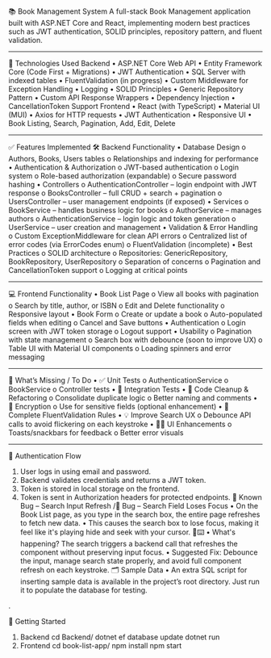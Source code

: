 📚 Book Management System
A full-stack Book Management application built with ASP.NET Core and React, implementing modern best practices such as JWT authentication, SOLID principles, repository pattern, and fluent validation.
________________________________________
🔧 Technologies Used
Backend
•	ASP.NET Core Web API
•	Entity Framework Core (Code First + Migrations)
•	JWT Authentication
•	SQL Server with indexed tables
•	FluentValidation (in progress)
•	Custom Middleware for Exception Handling
•	Logging
•	SOLID Principles
•	Generic Repository Pattern
•	Custom API Response Wrappers
•	Dependency Injection
•	CancellationToken Support
Frontend
•	React (with TypeScript)
•	Material UI (MUI)
•	Axios for HTTP requests
•	JWT Authentication
•	Responsive UI
•	Book Listing, Search, Pagination, Add, Edit, Delete
________________________________________
✅ Features Implemented
🛠 Backend Functionality
•	Database Design
o	Authors, Books, Users tables
o	Relationships and indexing for performance
•	Authentication & Authorization
o	JWT-based authentication
o	Login system
o	Role-based authorization (expandable)
o	Secure password hashing
•	Controllers
o	AuthenticationController – login endpoint with JWT response
o	BooksController – full CRUD + search + pagination
o	UsersController – user management endpoints (if exposed)
•	Services
o	BookService – handles business logic for books
o	AuthorService – manages authors
o	AuthenticationService – login logic and token generation
o	UserService – user creation and management
•	Validation & Error Handling
o	Custom ExceptionMiddleware for clean API errors
o	Centralized list of error codes (via ErrorCodes enum)
o	FluentValidation (incomplete)
•	Best Practices
o	SOLID architecture
o	Repositories: GenericRepository, BookRepository, UserRepository
o	Separation of concerns
o	Pagination and CancellationToken support
o	Logging at critical points
________________________________________
💻 Frontend Functionality
•	Book List Page
o	View all books with pagination
o	Search by title, author, or ISBN
o	Edit and Delete functionality
o	Responsive layout
•	Book Form
o	Create or update a book
o	Auto-populated fields when editing
o	Cancel and Save buttons
•	Authentication
o	Login screen with JWT token storage
o	Logout support
•	Usability
o	Pagination with state management
o	Search box with debounce (soon to improve UX)
o	Table UI with Material UI components
o	Loading spinners and error messaging
________________________________________
🧪 What’s Missing / To Do
•	✅ Unit Tests
o	AuthenticationService
o	BookService
o	Controller tests
•	🔁 Integration Tests
•	🎯 Code Cleanup & Refactoring
o	Consolidate duplicate logic
o	Better naming and comments
•	🔐 Encryption
o	Use for sensitive fields (optional enhancement)
•	📏 Complete FluentValidation Rules
•	💡 Improve Search UX
o	Debounce API calls to avoid flickering on each keystroke
•	🧑‍🎨 UI Enhancements
o	Toasts/snackbars for feedback
o	Better error visuals
________________________________________
🔐 Authentication Flow
1.	User logs in using email and password.
2.	Backend validates credentials and returns a JWT token.
3.	Token is stored in local storage on the frontend.
4.	Token is sent in Authorization headers for protected endpoints.
🐛 Known Bug – Search Input Refresh /🐞 Bug – Search Field Loses Focus
•	On the Book List page, as you type in the search box, the entire page refreshes to fetch new data.
•	This causes the search box to lose focus, making it feel like it's playing hide and seek with your cursor. 🎯⌨️
•	What's happening? The search triggers a backend call that refreshes the component without preserving input focus.
•	Suggested Fix: Debounce the input, manage search state properly, and avoid full component refresh on each keystroke.
🗂️ Sample Data
•	An extra SQL script for inserting sample data is available in the project’s root directory. Just run it to populate the database for testing.

.

🚀 Getting Started
1.	Backend
cd Backend/
dotnet ef database update
dotnet run
2.	Frontend
cd book-list-app/
npm install
npm start

